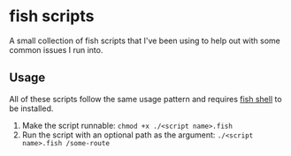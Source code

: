 # fish scripts
A small collection of fish scripts that I've been using to help out with some common issues I run into.

## Usage
All of these scripts follow the same usage pattern and requires [fish shell](https://fishshell.com/) to be installed.

1. Make the script runnable: `chmod +x ./<script name>.fish`
2. Run the script with an optional path as the argument: `./<script name>.fish /some-route` 
